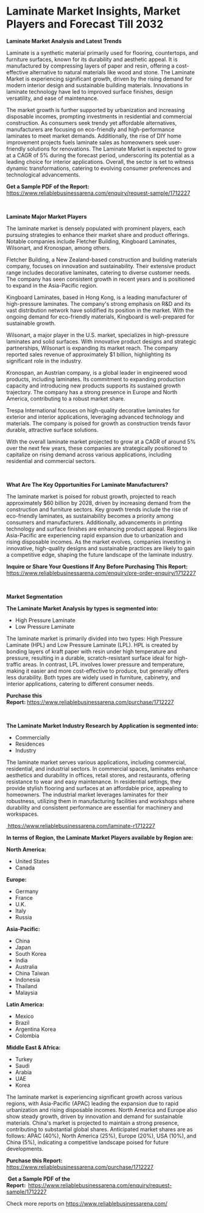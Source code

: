 <p><h1>Laminate Market Insights, Market Players and Forecast Till 2032</h1></p><p><strong>Laminate Market Analysis and Latest Trends</strong></p>
<p><p>Laminate is a synthetic material primarily used for flooring, countertops, and furniture surfaces, known for its durability and aesthetic appeal. It is manufactured by compressing layers of paper and resin, offering a cost-effective alternative to natural materials like wood and stone. The Laminate Market is experiencing significant growth, driven by the rising demand for modern interior design and sustainable building materials. Innovations in laminate technology have led to improved surface finishes, design versatility, and ease of maintenance.</p><p>The market growth is further supported by urbanization and increasing disposable incomes, prompting investments in residential and commercial construction. As consumers seek trendy yet affordable alternatives, manufacturers are focusing on eco-friendly and high-performance laminates to meet market demands. Additionally, the rise of DIY home improvement projects fuels laminate sales as homeowners seek user-friendly solutions for renovations. The Laminate Market is expected to grow at a CAGR of 5% during the forecast period, underscoring its potential as a leading choice for interior applications. Overall, the sector is set to witness dynamic transformations, catering to evolving consumer preferences and technological advancements.</p></p>
<p><strong>Get a Sample PDF of the Report:&nbsp;</strong> <a href="https://www.reliablebusinessarena.com/enquiry/request-sample/1712227?utm_campaign=3443&utm_medium=2&utm_source=Github&utm_content=ia&utm_term=01042025&utm_id=laminate">https://www.reliablebusinessarena.com/enquiry/request-sample/1712227</a></p>
<p>&nbsp;</p>
<p><strong>Laminate Major Market Players</strong></p>
<p><p>The laminate market is densely populated with prominent players, each pursuing strategies to enhance their market share and product offerings. Notable companies include Fletcher Building, Kingboard Laminates, Wilsonart, and Kronospan, among others.</p><p>Fletcher Building, a New Zealand-based construction and building materials company, focuses on innovation and sustainability. Their extensive product range includes decorative laminates, catering to diverse customer needs. The company has seen consistent growth in recent years and is positioned to expand in the Asia-Pacific region.</p><p>Kingboard Laminates, based in Hong Kong, is a leading manufacturer of high-pressure laminates. The company's strong emphasis on R&D and its vast distribution network have solidified its position in the market. With the ongoing demand for eco-friendly materials, Kingboard is well-prepared for sustainable growth.</p><p>Wilsonart, a major player in the U.S. market, specializes in high-pressure laminates and solid surfaces. With innovative product designs and strategic partnerships, Wilsonart is expanding its market reach. The company reported sales revenue of approximately $1 billion, highlighting its significant role in the industry.</p><p>Kronospan, an Austrian company, is a global leader in engineered wood products, including laminates. Its commitment to expanding production capacity and introducing new products supports its sustained growth trajectory. The company has a strong presence in Europe and North America, contributing to a robust market share.</p><p>Trespa International focuses on high-quality decorative laminates for exterior and interior applications, leveraging advanced technology and materials. The company is poised for growth as construction trends favor durable, attractive surface solutions.</p><p>With the overall laminate market projected to grow at a CAGR of around 5% over the next few years, these companies are strategically positioned to capitalize on rising demand across various applications, including residential and commercial sectors.</p></p>
<p>&nbsp;</p>
<p><strong>What Are The Key Opportunities For Laminate Manufacturers?</strong></p>
<p><p>The laminate market is poised for robust growth, projected to reach approximately $60 billion by 2028, driven by increasing demand from the construction and furniture sectors. Key growth trends include the rise of eco-friendly laminates, as sustainability becomes a priority among consumers and manufacturers. Additionally, advancements in printing technology and surface finishes are enhancing product appeal. Regions like Asia-Pacific are experiencing rapid expansion due to urbanization and rising disposable incomes. As the market evolves, companies investing in innovative, high-quality designs and sustainable practices are likely to gain a competitive edge, shaping the future landscape of the laminate industry.</p></p>
<p><strong>Inquire or Share Your Questions If Any Before Purchasing This Report:</strong> <a href="https://www.reliablebusinessarena.com/enquiry/pre-order-enquiry/1712227?utm_campaign=3443&utm_medium=2&utm_source=Github&utm_content=ia&utm_term=01042025&utm_id=laminate">https://www.reliablebusinessarena.com/enquiry/pre-order-enquiry/1712227</a></p>
<p>&nbsp;</p>
<p><strong>Market Segmentation</strong></p>
<p><strong>The Laminate Market Analysis by types is segmented into:</strong></p>
<p><ul><li>High Pressure Laminate</li><li>Low Pressure Laminate</li></ul></p>
<p><p>The laminate market is primarily divided into two types: High Pressure Laminate (HPL) and Low Pressure Laminate (LPL). HPL is created by bonding layers of kraft paper with resin under high temperature and pressure, resulting in a durable, scratch-resistant surface ideal for high-traffic areas. In contrast, LPL involves lower pressure and temperature, making it easier and more cost-effective to produce, but generally offers less durability. Both types are widely used in furniture, cabinetry, and interior applications, catering to different consumer needs.</p></p>
<p><strong>Purchase this Report:&nbsp;</strong><a href="https://www.reliablebusinessarena.com/purchase/1712227?utm_campaign=3443&utm_medium=2&utm_source=Github&utm_content=ia&utm_term=01042025&utm_id=laminate">https://www.reliablebusinessarena.com/purchase/1712227</a></p>
<p>&nbsp;</p>
<p><strong>The Laminate Market Industry Research by Application is segmented into:</strong></p>
<p><ul><li>Commercially</li><li>Residences</li><li>Industry</li></ul></p>
<p><p>The laminate market serves various applications, including commercial, residential, and industrial sectors. In commercial spaces, laminates enhance aesthetics and durability in offices, retail stores, and restaurants, offering resistance to wear and easy maintenance. In residential settings, they provide stylish flooring and surfaces at an affordable price, appealing to homeowners. The industrial market leverages laminates for their robustness, utilizing them in manufacturing facilities and workshops where durability and consistent performance are essential for machinery and workspaces.</p></p>
<p><a href="https://www.reliablebusinessarena.com/laminate-r1712227?utm_campaign=3443&utm_medium=2&utm_source=Github&utm_content=ia&utm_term=01042025&utm_id=laminate">&nbsp;https://www.reliablebusinessarena.com/laminate-r1712227</a></p>
<p><strong>In terms of Region, the Laminate Market Players available by Region are:</strong></p>
<p>
    <p> <strong> North America: </strong>
        <ul>
            <li>United States</li>
            <li>Canada</li>
        </ul>
        </p> 
    <p> <strong> Europe: </strong>
        <ul>
            <li>Germany</li>
            <li>France</li>
            <li>U.K.</li>
            <li>Italy</li>
            <li>Russia</li>
        </ul>
        </p> 
    <p> <strong> Asia-Pacific: </strong>
        <ul>
            <li>China</li>
            <li>Japan</li>
            <li>South Korea</li>
            <li>India</li>
            <li>Australia</li>
            <li>China Taiwan</li>
            <li>Indonesia</li>
            <li>Thailand</li>
            <li>Malaysia</li>
        </ul>
        </p> 
    <p> <strong> Latin America: </strong>
        <ul>
            <li>Mexico</li>
            <li>Brazil</li>
            <li>Argentina Korea</li>
            <li>Colombia</li>
        </ul>
        </p> 
    <p> <strong> Middle East & Africa: </strong>
        <ul>
            <li>Turkey</li>
            <li>Saudi</li>
            <li>Arabia</li>
            <li>UAE</li>
            <li>Korea</li>
        </ul>
    </p>
    </p>
<p><p>The laminate market is experiencing significant growth across various regions, with Asia-Pacific (APAC) leading the expansion due to rapid urbanization and rising disposable incomes. North America and Europe also show steady growth, driven by innovation and demand for sustainable materials. China's market is projected to maintain a strong presence, contributing to substantial global shares. Anticipated market shares are as follows: APAC (40%), North America (25%), Europe (20%), USA (10%), and China (5%), indicating a competitive landscape poised for future developments.</p></p>
<p><strong>Purchase this Report: </strong><a href="https://www.reliablebusinessarena.com/purchase/1712227?utm_campaign=3443&utm_medium=2&utm_source=Github&utm_content=ia&utm_term=01042025&utm_id=laminate">https://www.reliablebusinessarena.com/purchase/1712227</a></p>
<p>&nbsp;<strong>Get a Sample PDF of the Report:&nbsp;&nbsp;</strong><a href="https://www.reliablebusinessarena.com/enquiry/request-sample/1712227?utm_campaign=3443&utm_medium=2&utm_source=Github&utm_content=ia&utm_term=01042025&utm_id=laminate">https://www.reliablebusinessarena.com/enquiry/request-sample/1712227</a></p>
<p><strong></strong></p>
<p>Check more reports on <a href="https://www.reliablebusinessarena.com/?utm_campaign=3443&utm_medium=2&utm_source=Github&utm_content=ia&utm_term=01042025&utm_id=laminate">https://www.reliablebusinessarena.com/</a></p>